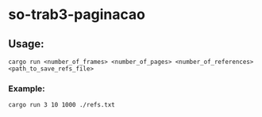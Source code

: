 # so-trab3-paginacao

## Usage:
```
cargo run <number_of_frames> <number_of_pages> <number_of_references> <path_to_save_refs_file>
```

### Example:
```
cargo run 3 10 1000 ./refs.txt
```
